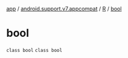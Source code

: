 [app](../../../index.md) / [android.support.v7.appcompat](../../index.md) / [R](../index.md) / [bool](./index.md)

# bool

`class bool`
`class bool`